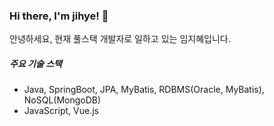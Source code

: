 ### Hi there, I'm jihye! 👋

안녕하세요, 현재 풀스택 개발자로 일하고 있는 임지혜입니다.

##### 주요 기술 스택
- Java, SpringBoot, JPA, MyBatis, RDBMS(Oracle, MyBatis), NoSQL(MongoDB)
- JavaScript, Vue.js



<!--
**jyebe9034/jyebe9034** is a ✨ _special_ ✨ repository because its `README.md` (this file) appears on your GitHub profile.

Here are some ideas to get you started:


Hi, I'm jihye, a passionate self-taught backend web developer from Korea.

- 🔭 I’m currently working on ...
- 🌱 I’m currently learning ...
- 👯 I’m looking to collaborate on ...
- 🤔 I’m looking for help with ...
- 💬 Ask me about ...
- 📫 How to reach me: ...
- 😄 Pronouns: ...
- ⚡ Fun fact: ...
-->
